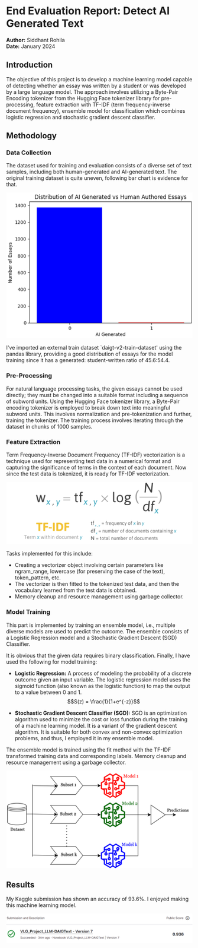 # End Evaluation Report: Detect AI Generated Text

**Author:** Siddhant Rohila  
**Date:** January 2024

## Introduction
The objective of this project is to develop a machine learning model capable of detecting whether an essay was written by a student or was developed by a large language model. The approach involves utilizing a Byte-Pair Encoding tokenizer from the Hugging Face tokenizer library for pre-processing, feature extraction with TF-IDF (term frequency-inverse document frequency), ensemble model for classification which combines logistic regression and stochastic gradient descent classifier.

## Methodology
### Data Collection
The dataset used for training and evaluation consists of a diverse set of text samples, including both human-generated and AI-generated text. The original training dataset is quite uneven, following bar chart is evidence for that.

![Data Distribution](1.png)

I've imported an external train dataset `daigt-v2-train-dataset' using the pandas library, providing a good distribution of essays for the model training since it has a generated: student-written ratio of 45.6:54.4.

### Pre-Processing
For natural language processing tasks, the given essays cannot be used directly; they must be changed into a suitable format including a sequence of subword units. Using the Hugging Face tokenizer library, a Byte-Pair encoding tokenizer is employed to break down text into meaningful subword units. This involves normalization and pre-tokenization and further, training the tokenizer. The training process involves iterating through the dataset in chunks of 1000 samples.

### Feature Extraction
Term Frequency-Inverse Document Frequency (TF-IDF) vectorization is a technique used for representing text data in a numerical format and capturing the significance of terms in the context of each document. Now since the test data is tokenized, it is ready for TF-IDF vectorization.

![TF-IDF Vectorization](11.png)

Tasks implemented for this include:
- Creating a vectorizer object involving certain parameters like ngram_range, lowercase (for preserving the case of the text), token_pattern, etc.
- The vectorizer is then fitted to the tokenized test data, and then the vocabulary learned from the test data is obtained.
- Memory cleanup and resource management using garbage collector.

### Model Training
This part is implemented by training an ensemble model, i.e., multiple diverse models are used to predict the outcome. The ensemble consists of a Logistic Regression model and a Stochastic Gradient Descent (SGD) Classifier.

It is obvious that the given data requires binary classification. Finally, I have used the following for model training:

- **Logistic Regression:** A process of modeling the probability of a discrete outcome given an input variable. The logistic regression model uses the sigmoid function (also known as the logistic function) to map the output to a value between 0 and 1.
$$S(z) = \frac{1}{1+e^{-z}}$$

- **Stochastic Gradient Descent Classifier (SGD):** SGD is an optimization algorithm used to minimize the cost or loss function during the training of a machine learning model. It is a variant of the gradient descent algorithm. It is suitable for both convex and non-convex optimization problems, and thus, I employed it in my ensemble model.

The ensemble model is trained using the fit method with the TF-IDF transformed training data and corresponding labels. Memory cleanup and resource management using a garbage collector.

![Ensemble Models](ensemble_models.png)

## Results
My Kaggle submission has shown an accuracy of 93.6%. I enjoyed making this machine learning model.

![Kaggle Submission](111.png)
